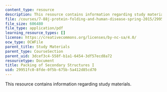 ```yaml
---
content_type: resource
description: This resource contains information regarding study materials.
file: /courses/7-88j-protein-folding-and-human-disease-spring-2015/29951fc08fde0f5b675b5a412d85cd70_MIT7_88JS15_Packing.pdf
file_size: 606480
file_type: application/pdf
learning_resource_types: []
license: https://creativecommons.org/licenses/by-nc-sa/4.0/
ocw_type: OCWFile
parent_title: Study Materials
parent_type: CourseSection
parent_uid: 3dcef3c4-558f-b1a1-6454-3df57ecd8a72
resourcetype: Document
title: Packing of Secondary Structures I
uid: 29951fc0-8fde-0f5b-675b-5a412d85cd70
---
```

This resource contains information regarding study materials.
